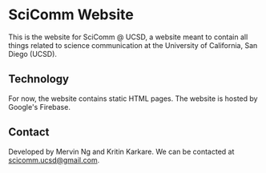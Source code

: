 # SciComm Website
This is the website for SciComm @ UCSD, a website meant to contain all things related to science communication at the University of California, San Diego (UCSD).

## Technology
For now, the website contains static HTML pages.
The website is hosted by Google's Firebase.

## Contact
Developed by Mervin Ng and Kritin Karkare.
We can be contacted at scicomm.ucsd@gmail.com.
